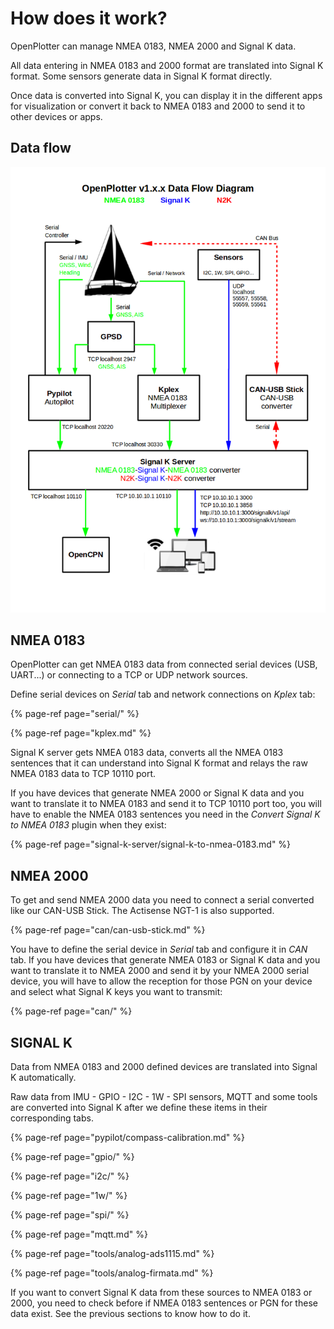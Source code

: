 # How does it work?

OpenPlotter can manage NMEA 0183, NMEA 2000 and Signal K data.

All data entering in NMEA 0183 and 2000 format are translated into Signal K format. Some sensors generate data in Signal K format directly.

Once data is converted into Signal K, you can display it in the different apps for visualization or convert it back to NMEA 0183 and 2000 to send it to other devices or apps.

## Data flow

![](.gitbook/assets/nav_data3.png)

## NMEA 0183

OpenPlotter can get NMEA 0183 data from connected serial devices \(USB, UART...\) or connecting to a TCP or UDP network sources.

Define serial devices on _Serial_ tab and network connections on _Kplex_ tab:

{% page-ref page="serial/" %}

{% page-ref page="kplex.md" %}

Signal K server gets NMEA 0183 data, converts all the NMEA 0183 sentences that it can understand into Signal K format and relays the raw NMEA 0183 data to TCP 10110 port.

If you have devices that generate NMEA 2000 or Signal K data and you want to translate it to NMEA 0183 and send it to TCP 10110 port too, you will have to enable the NMEA 0183 sentences you need in the _Convert Signal K to NMEA 0183_ plugin when they exist:

{% page-ref page="signal-k-server/signal-k-to-nmea-0183.md" %}

## NMEA 2000

To get and send NMEA 2000 data you need to connect a serial converted like our CAN-USB Stick. The Actisense NGT-1 is also supported.

{% page-ref page="can/can-usb-stick.md" %}

You have to define the serial device in _Serial_ tab and configure it in _CAN_ tab. If you have devices that generate NMEA 0183 or Signal K data and you want to translate it to NMEA 2000 and send it by your NMEA 2000 serial device, you will have to allow the reception for those PGN on your device and select what Signal K keys you want to transmit:

{% page-ref page="can/" %}

## SIGNAL K

Data from NMEA 0183 and 2000 defined devices are translated into Signal K automatically.

Raw data from IMU - GPIO - I2C - 1W - SPI sensors, MQTT and some tools are converted into Signal K after we define these items in their corresponding tabs.

{% page-ref page="pypilot/compass-calibration.md" %}

{% page-ref page="gpio/" %}

{% page-ref page="i2c/" %}

{% page-ref page="1w/" %}

{% page-ref page="spi/" %}

{% page-ref page="mqtt.md" %}

{% page-ref page="tools/analog-ads1115.md" %}

{% page-ref page="tools/analog-firmata.md" %}

If you want to convert Signal K data from these sources to NMEA 0183 or 2000, you need to check before if NMEA 0183 sentences or PGN for these data exist. See the previous sections to know how to do it.

